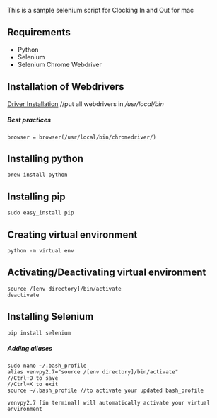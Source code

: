 This is a sample selenium script for Clocking In and Out for mac

## Requirements
* Python
* Selenium
* Selenium Chrome Webdriver

## Installation of Webdrivers
[Driver Installation](http://selenium-python.readthedocs.io/installation.html)
//put all webdrivers in _/usr/local/bin_

##### Best practices
`browser = browser(/usr/local/bin/chromedriver/)`

## Installing python
```
brew install python
```

## Installing pip
```
sudo easy_install pip
```

## Creating virtual environment
```
python -m virtual env
```

## Activating/Deactivating virtual environment
```
source /[env directory]/bin/activate
deactivate
```

## Installing Selenium
`pip install selenium`

##### Adding aliases
```
sudo nano ~/.bash_profile
alias venvpy2.7="source /[env directory]/bin/activate"
//Ctrl+O to save
//Ctrl+X to exit
source ~/.bash_profile //to activate your updated bash_profile

venvpy2.7 [in terminal] will automatically activate your virtual environment
```